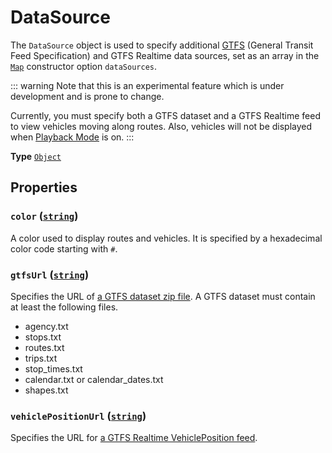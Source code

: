 # DataSource

The `DataSource` object is used to specify additional [GTFS](https://gtfs.org) (General Transit Feed Specification) and GTFS Realtime data sources, set as an array in the [`Map`](./map.md) constructor option `dataSources`.

::: warning
Note that this is an experimental feature which is under development and is prone to change.

Currently, you must specify both a GTFS dataset and a GTFS Realtime feed to view vehicles moving along routes. Also, vehicles will not be displayed when [Playback Mode](../../user-guide/display-modes.md#playback-mode) is on.
:::

**Type** [`Object`](https://developer.mozilla.org/docs/Web/JavaScript/Reference/Global_Objects/Object)

## Properties

### **`color`** ([`string`](https://developer.mozilla.org/docs/Web/JavaScript/Reference/Global_Objects/String))

A color used to display routes and vehicles. It is specified by a hexadecimal color code starting with `#`.

### **`gtfsUrl`** ([`string`](https://developer.mozilla.org/docs/Web/JavaScript/Reference/Global_Objects/Object))

Specifies the URL of [a GTFS dataset zip file](https://gtfs.org/documentation/schedule/reference/#dataset-publishing-general-practices). A GTFS dataset must contain at least the following files.

- agency.txt
- stops.txt
- routes.txt
- trips.txt
- stop_times.txt
- calendar.txt or calendar_dates.txt
- shapes.txt

### **`vehiclePositionUrl`** ([`string`](https://developer.mozilla.org/docs/Web/JavaScript/Reference/Global_Objects/String))

Specifies the URL for [a GTFS Realtime VehiclePosition feed](https://gtfs.org/documentation/realtime/reference/#message-vehicleposition).

